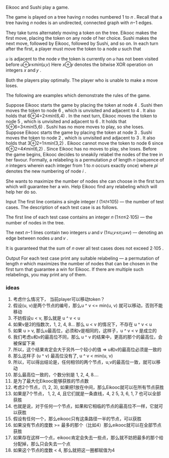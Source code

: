 Eikooc and Sushi play a game.

The game is played on a tree having 𝑛
 nodes numbered 1
 to 𝑛
. Recall that a tree having 𝑛
 nodes is an undirected, connected graph with 𝑛−1
 edges.

They take turns alternately moving a token on the tree. Eikooc makes the first move, placing the token on any node of her choice. Sushi makes the next move, followed by Eikooc, followed by Sushi, and so on. In each turn after the first, a player must move the token to a node 𝑢
 such that

𝑢
 is adjacent to the node 𝑣
 the token is currently on
𝑢
 has not been visited before
𝑢⊕𝑣≤𝑚𝑖𝑛(𝑢,𝑣)
Here 𝑥⊕𝑦
 denotes the bitwise XOR operation on integers 𝑥
 and 𝑦
.

Both the players play optimally. The player who is unable to make a move loses.

The following are examples which demonstrate the rules of the game.

Suppose Eikooc starts the game by placing the token at node 4
. Sushi then moves the token to node 6
, which is unvisited and adjacent to 4
. It also holds that 6⊕4=2≤𝑚𝑖𝑛(6,4)
. In the next turn, Eikooc moves the token to node 5
, which is unvisited and adjacent to 6
. It holds that 5⊕6=3≤𝑚𝑖𝑛(5,6)
. Sushi has no more moves to play, so she loses.	
Suppose Eikooc starts the game by placing the token at node 3
. Sushi moves the token to node 2
, which is unvisited and adjacent to 3
. It also holds that 3⊕2=1≤𝑚𝑖𝑛(3,2)
. Eikooc cannot move the token to node 6
 since 6⊕2=4≰𝑚𝑖𝑛(6,2)
. Since Eikooc has no moves to play, she loses.
Before the game begins, Eikooc decides to sneakily relabel the nodes of the tree in her favour. Formally, a relabeling is a permutation 𝑝
 of length 𝑛
 (sequence of 𝑛
 integers wherein each integer from 1
 to 𝑛
 occurs exactly once) where 𝑝𝑖
 denotes the new numbering of node 𝑖
.

She wants to maximize the number of nodes she can choose in the first turn which will guarantee her a win. Help Eikooc find any relabeling which will help her do so.

Input
The first line contains a single integer 𝑡 (1≤𝑡≤105)
  — the number of test cases. The description of each test case is as follows.

The first line of each test case contains an integer 𝑛 (1≤𝑛≤2⋅105)
  — the number of nodes in the tree.

The next 𝑛−1
 lines contain two integers 𝑢
 and 𝑣
 (1≤𝑢,𝑣≤𝑛;𝑢≠𝑣)
  — denoting an edge between nodes 𝑢
 and 𝑣
.

It is guaranteed that the sum of 𝑛
 over all test cases does not exceed 2⋅105
.

Output
For each test case print any suitable relabeling  — a permutation of length 𝑛
 which maximizes the number of nodes that can be chosen in the first turn that guarantee a win for Eikooc. If there are multiple such relabelings, you may print any of them.


 ### ideas
 1. 考虑什么情况下， 当前player可以移动token？
 2. 假设(u, v)是两个节点的编号，那么u ^ v <= min(u, v) 就可以移动，否则不能移动
 3. 不妨假设u < v, 那么就是 u ^ v < u
 4. 如果v是2的指数次，1, 2, 4, 8... 那么 u < v 的情况下，不存在 u ^ v < u
 5. 如果 u > v, 那么u最高位，必须和v是相同的，这样子，u ^ v < v 是成立的
 6. 我们考虑u和v的最高位不同，那么 u ^ v 的结果中，更高的那个的最高位，会被保留下来
 7. 所以，这个结果肯定会大于另外一个较小的值 => u和v的最高位必须是一致的
 8. 那么这样子 (u ^ v) 最高位没有了, u ^ v < min(u, v)
 9. 所以，可以得出结论是，任何相邻的两个节点，u,v的最高位一致，就可以移动
 10. 那么最高位一致的，个数分别是 1, 2, 4, 8....
 11. 是为了最大化Eikooc能够获胜的节点数
 12. 考虑2个节点，(1, 2, 3), 如果把1放在中间，那么Eikooc就可以在所有节点获胜
 13. 如果是7个节点， 1, 2, 4, 且它们就是一条直线，4, 2 5, 3, 6, 1, 7 也可以全部获胜
 14.  也就是说，对于任何一个节点，如果和它相临的节点的最高位不一样，它就可以获胜
 15.  假设有任何一个，那么eikooc只有这条路径一半的节点，可以获胜
 16.  如果没有节点的度数 >= 最多的那个（比如4）那么eikooc就可以在全部节点获胜
 17.  如果存在这样一个点，eikooc肯定会失去一些点，那么就不妨把最多的那个给分配掉，那么只会失去一个点
 18.  如果这个节点的度数 < 4, 那么就把这一圈都赋值为4